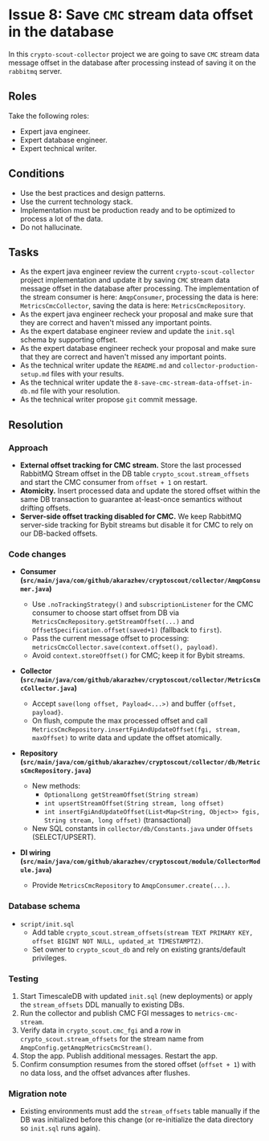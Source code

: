 # Issue 8: Save `CMC` stream data offset in the database

In this `crypto-scout-collector` project we are going to save `CMC` stream data message offset in the database after
processing instead of saving it on the `rabbitmq` server.

## Roles

Take the following roles:

- Expert java engineer.
- Expert database engineer.
- Expert technical writer.

## Conditions

- Use the best practices and design patterns.
- Use the current technology stack.
- Implementation must be production ready and to be optimized to process a lot of the data.
- Do not hallucinate.

## Tasks

- As the expert java engineer review the current `crypto-scout-collector` project implementation and update it by
  saving `CMC` stream data message offset in the database after processing. The implementation of the stream consumer
  is here: `AmqpConsumer`, processing the data is here: `MetricsCmcCollector`, saving the data is here:
  `MetricsCmcRepository`.
- As the expert java engineer recheck your proposal and make sure that they are correct and haven't missed any
  important points.
- As the expert database engineer review and update the `init.sql` schema by supporting offset.
- As the expert database engineer recheck your proposal and make sure that they are correct and haven't missed any
  important points.
- As the technical writer update the `README.md` and `collector-production-setup.md` files with your results.
- As the technical writer update the `8-save-cmc-stream-data-offset-in-db.md` file with your resolution.
- As the technical writer propose `git` commit message.

## Resolution

### Approach

- **External offset tracking for CMC stream.** Store the last processed RabbitMQ Stream offset in the DB table
  `crypto_scout.stream_offsets` and start the CMC consumer from `offset + 1` on restart.
- **Atomicity.** Insert processed data and update the stored offset within the same DB transaction to guarantee
  at-least-once semantics without drifting offsets.
- **Server-side offset tracking disabled for CMC.** We keep RabbitMQ server-side tracking for Bybit streams but disable
  it for CMC to rely on our DB-backed offsets.

### Code changes

- **Consumer (`src/main/java/com/github/akarazhev/cryptoscout/collector/AmqpConsumer.java`)**
    - Use `.noTrackingStrategy()` and `subscriptionListener` for the CMC consumer to choose start offset from DB via
      `MetricsCmcRepository.getStreamOffset(...)` and `OffsetSpecification.offset(saved+1)` (fallback to `first`).
    - Pass the current message offset to processing: `metricsCmcCollector.save(context.offset(), payload)`.
    - Avoid `context.storeOffset()` for CMC; keep it for Bybit streams.

- **Collector (`src/main/java/com/github/akarazhev/cryptoscout/collector/MetricsCmcCollector.java`)**
    - Accept `save(long offset, Payload<...>)` and buffer `{offset, payload}`.
    - On flush, compute the max processed offset and call
      `MetricsCmcRepository.insertFgiAndUpdateOffset(fgi, stream, maxOffset)` to write data and update the offset
      atomically.

- **Repository (`src/main/java/com/github/akarazhev/cryptoscout/collector/db/MetricsCmcRepository.java`)**
    - New methods:
        - `OptionalLong getStreamOffset(String stream)`
        - `int upsertStreamOffset(String stream, long offset)`
        - `int insertFgiAndUpdateOffset(List<Map<String, Object>> fgis, String stream, long offset)` (transactional)
    - New SQL constants in `collector/db/Constants.java` under `Offsets` (SELECT/UPSERT).

- **DI wiring (`src/main/java/com/github/akarazhev/cryptoscout/module/CollectorModule.java`)**
    - Provide `MetricsCmcRepository` to `AmqpConsumer.create(...)`.

### Database schema

- `script/init.sql`
    - Add table `crypto_scout.stream_offsets(stream TEXT PRIMARY KEY, offset BIGINT NOT NULL, updated_at TIMESTAMPTZ)`.
    - Set owner to `crypto_scout_db` and rely on existing grants/default privileges.

### Testing

1. Start TimescaleDB with updated `init.sql` (new deployments) or apply the `stream_offsets` DDL manually to existing
   DBs.
2. Run the collector and publish CMC FGI messages to `metrics-cmc-stream`.
3. Verify data in `crypto_scout.cmc_fgi` and a row in `crypto_scout.stream_offsets` for the stream name from
   `AmqpConfig.getAmqpMetricsCmcStream()`.
4. Stop the app. Publish additional messages. Restart the app.
5. Confirm consumption resumes from the stored offset (`offset + 1`) with no data loss, and the offset advances after
   flushes.

### Migration note

- Existing environments must add the `stream_offsets` table manually if the DB was initialized before this change
  (or re-initialize the data directory so `init.sql` runs again).